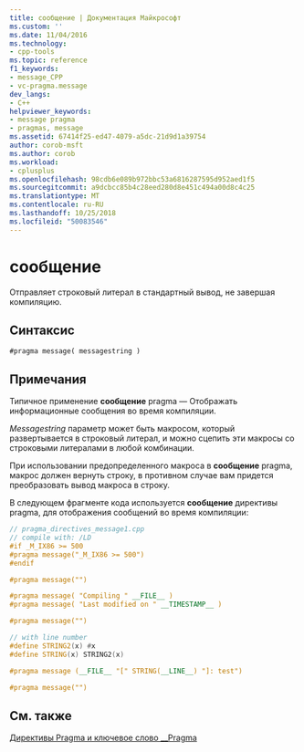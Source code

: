 ```yaml
---
title: сообщение | Документация Майкрософт
ms.custom: ''
ms.date: 11/04/2016
ms.technology:
- cpp-tools
ms.topic: reference
f1_keywords:
- message_CPP
- vc-pragma.message
dev_langs:
- C++
helpviewer_keywords:
- message pragma
- pragmas, message
ms.assetid: 67414f25-ed47-4079-a5dc-21d9d1a39754
author: corob-msft
ms.author: corob
ms.workload:
- cplusplus
ms.openlocfilehash: 98cdb6e089b972bbc53a6816287595d952aed1f5
ms.sourcegitcommit: a9dcbcc85b4c28eed280d8e451c494a00d8c4c25
ms.translationtype: MT
ms.contentlocale: ru-RU
ms.lasthandoff: 10/25/2018
ms.locfileid: "50083546"
---
```

# <a name="message"></a>сообщение
Отправляет строковый литерал в стандартный вывод, не завершая компиляцию.

## <a name="syntax"></a>Синтаксис

```
#pragma message( messagestring )
```

## <a name="remarks"></a>Примечания

Типичное применение **сообщение** pragma — Отображать информационные сообщения во время компиляции.

*Messagestring* параметр может быть макросом, который развертывается в строковый литерал, и можно сцепить эти макросы со строковыми литералами в любой комбинации.

При использовании предопределенного макроса в **сообщение** pragma, макрос должен вернуть строку, в противном случае вам придется преобразовать вывод макроса в строку.

В следующем фрагменте кода используется **сообщение** директивы pragma, для отображения сообщений во время компиляции:

```cpp
// pragma_directives_message1.cpp
// compile with: /LD
#if _M_IX86 >= 500
#pragma message("_M_IX86 >= 500")
#endif

#pragma message("")

#pragma message( "Compiling " __FILE__ )
#pragma message( "Last modified on " __TIMESTAMP__ )

#pragma message("")

// with line number
#define STRING2(x) #x
#define STRING(x) STRING2(x)

#pragma message (__FILE__ "[" STRING(__LINE__) "]: test")

#pragma message("")
```

## <a name="see-also"></a>См. также

[Директивы Pragma и ключевое слово __Pragma](../preprocessor/pragma-directives-and-the-pragma-keyword.md)